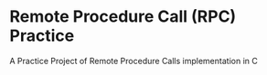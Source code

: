 # Remote Procedure Call (RPC) Practice
A Practice Project of Remote Procedure Calls implementation in C
